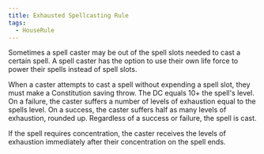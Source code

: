 ```yaml
---
title: Exhausted Spellcasting Rule
tags:
  - HouseRule
---
```

Sometimes a spell caster may be out of the spell slots needed to cast a certain spell. A spell caster has the option to use their own life force to power their spells instead of spell slots.

When a caster attempts to cast a spell without expending a spell slot, they must make a Constitution saving throw. The DC equals 10+ the spell's level. On a failure, the caster suffers a number of levels of exhaustion equal to the spells level. On a success, the caster suffers half as many levels of exhaustion, rounded up. Regardless of a success or failure, the spell is cast. 

If the spell requires concentration, the caster receives the levels of exhaustion immediately after their concentration on the spell ends.